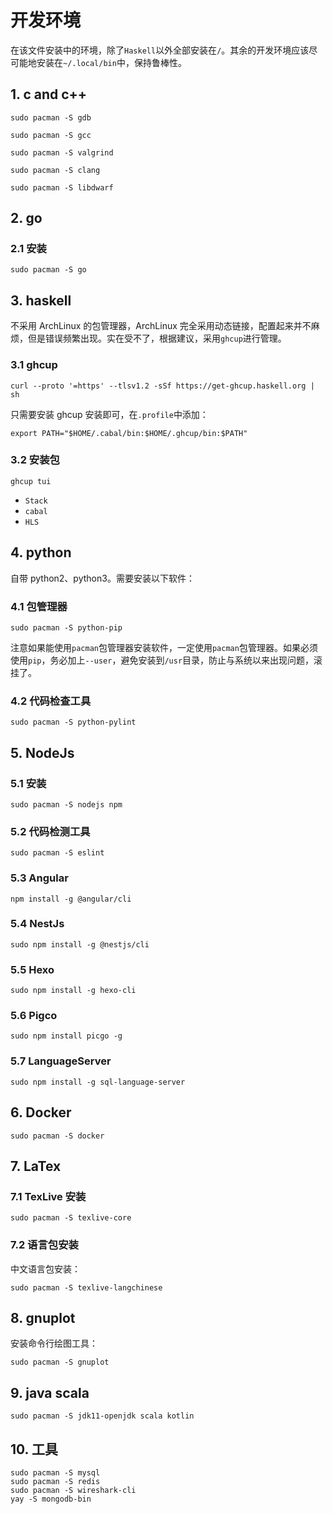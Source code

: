 # 开发环境

在该文件安装中的环境，除了`Haskell`以外全部安装在`/`。其余的开发环境应该尽可能地安装在`~/.local/bin`中，保持鲁棒性。

## 1. c and c++

```shell
sudo pacman -S gdb
```

```shell
sudo pacman -S gcc
```

```shell
sudo pacman -S valgrind
```

```shell
sudo pacman -S clang
```

```shell
sudo pacman -S libdwarf
```

## 2. go

### 2.1 安装

```shell
sudo pacman -S go
```

## 3. haskell

不采用 ArchLinux 的包管理器，ArchLinux 完全采用动态链接，配置起来并不麻烦，但是错误频繁出现。实在受不了，根据建议，采用`ghcup`进行管理。

### 3.1 ghcup

```shell
curl --proto '=https' --tlsv1.2 -sSf https://get-ghcup.haskell.org | sh
```

只需要安装 ghcup 安装即可，在`.profile`中添加：

```shell
export PATH="$HOME/.cabal/bin:$HOME/.ghcup/bin:$PATH"
```

### 3.2 安装包

```shell
ghcup tui
```

+ `Stack`
+ `cabal`
+ `HLS`

## 4. python

自带 python2、python3。需要安装以下软件：

### 4.1 包管理器

```shell
sudo pacman -S python-pip
```

注意如果能使用`pacman`包管理器安装软件，一定使用`pacman`包管理器。如果必须使用`pip`，务必加上`--user`，避免安装到`/usr`目录，防止与系统以来出现问题，滚挂了。

### 4.2 代码检查工具

```shell
sudo pacman -S python-pylint
```

## 5. NodeJs

### 5.1 安装

```shell
sudo pacman -S nodejs npm
```

### 5.2 代码检测工具

```shell
sudo pacman -S eslint
```

### 5.3 Angular

```shell
npm install -g @angular/cli
```

### 5.4 NestJs

```shell
sudo npm install -g @nestjs/cli
```

### 5.5 Hexo

```shell
sudo npm install -g hexo-cli
```

### 5.6 Pigco

```shell
sudo npm install picgo -g
```

### 5.7 LanguageServer

```shell
sudo npm install -g sql-language-server
```

## 6. Docker

```shell
sudo pacman -S docker
```

## 7. LaTex

### 7.1 TexLive 安装

```shell
sudo pacman -S texlive-core
```

### 7.2 语言包安装

中文语言包安装：

```shell
sudo pacman -S texlive-langchinese
```

## 8. gnuplot

安装命令行绘图工具：

```shell
sudo pacman -S gnuplot
```

## 9. java scala

```shell
sudo pacman -S jdk11-openjdk scala kotlin
```

## 10. 工具

```shell
sudo pacman -S mysql
sudo pacman -S redis
sudo pacman -S wireshark-cli
yay -S mongodb-bin
```
